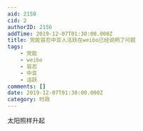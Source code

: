 ```yaml
---
aid: 2150
cid: 2
authorID: 2156
addTime: 2019-12-07T01:30:00.000Z
title: 党能容忍中亚人活跃在weibo已经说明了问题
tags:
    - 党能
    - weibo
    - 容忍
    - 中亚
    - 活跃
comments: []
date: 2019-12-07T01:30:00.000Z
category: 时政
---
```


太阳照样升起
